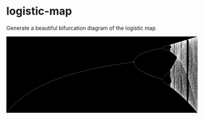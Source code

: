 # logistic-map
Generate a beautiful bifurcation diagram of the logistic map

![Example output of the program](https://raw.githubusercontent.com/DavidKing4/logistic-map/master/logistic.png?raw=true)
